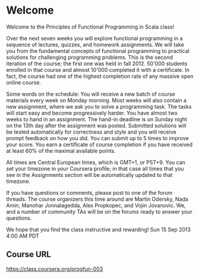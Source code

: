 Welcome
=======

Welcome to the Principles of Functional Programming in Scala class!

Over the next seven weeks you will explore functional programming in a sequence of lectures, quizzes, and homework assignments. We will take you from the fundamental concepts of functional programming to practical solutions for challenging programming problems. This is the second iteration of the course; the first one was held in fall 2012. 50'000 students enrolled in that course and almost 10'000 completed it with a certificate. In fact, the course had one of the highest completion rate of any massive open online course.

Some words on the schedule: You will receive a new batch of course materials every week on Monday morning. Most weeks will also contain a new assignment, where we ask you to solve a programming task. The tasks will start easy and become progressively harder. You have almost two weeks to hand in an assignment. The hand-in deadline is on Sunday night on the 13th day after the assignment was posted. Submitted solutions will be tested automatically for correctness and style and you will receive prompt feedback on how you did. You can submit up to 5 times to improve your score. You earn a certificate of course completion if you have received at least 60% of the maximal available points.

All times are Central European times, which is GMT+1, or PST+9. You can set your timezone in your Coursera profile; in that case all times that you see in the Assignments section will be automatically updated to that timezone.

If you have questions or comments, please post to one of the forum threads. The course organizers this time around are Martin Odersky, Nada Amin, Manohar Jonnalagedda, Alex Propkopec, and Vojin Jovanovic. We, and a number of community TAs will be on the forums ready to answer your questions. 

We hope that you find the class instructive and rewarding!
Sun 15 Sep 2013 4:00 AM PDT

Course URL
----------
https://class.coursera.org/progfun-003



